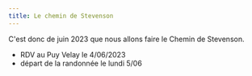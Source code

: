 ```yaml
---
title: Le chemin de Stevenson
---
```

C'est donc de juin 2023 que nous allons faire le Chemin de Stevenson.
- RDV au Puy Velay le 4/06/2023
- départ de la randonnée le lundi 5/06